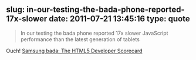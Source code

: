 slug: in-our-testing-the-bada-phone-reported-17x-slower
date: 2011-07-21 13:45:16
type: quote
---

> In our testing the bada phone reported 17x slower JavaScript performance than the latest generation of tablets

Ouch! [Samsung bada: The HTML5 Developer Scorecard](http://www.sencha.com/blog/samsung-bada-the-html5-developer-scorecard/?utm_source=feedburner&utm_medium=feed&utm_campaign=Feed%3A+extblog+%28Ext+JS+Blog%29)
